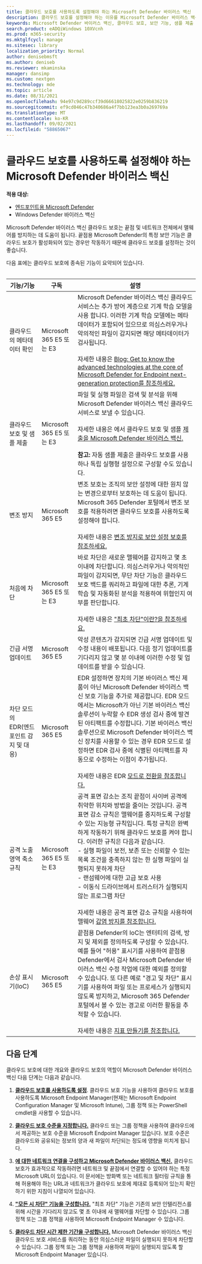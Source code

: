 ```yaml
---
title: 클라우드 보호를 사용하도록 설정해야 하는 Microsoft Defender 바이러스 백신
description: 클라우드 보호를 설정해야 하는 이유를 Microsoft Defender 바이러스 백신. 끝점 작업을 위한 Microsoft Defender의 많은 보안 기능에 도움이 됩니다.
keywords: Microsoft Defender 바이러스 백신, 클라우드 보호, 보안 기능, 샘플 제출
search.product: eADQiWindows 10XVcnh
ms.prod: m365-security
ms.mktglfcycl: manage
ms.sitesec: library
localization_priority: Normal
author: denisebmsft
ms.author: deniseb
ms.reviewer: mkaminska
manager: dansimp
ms.custom: nextgen
ms.technology: mde
ms.topic: article
ms.date: 08/31/2021
ms.openlocfilehash: 94e97c9d289ccf39d66618025822e0259b836219
ms.sourcegitcommit: ef9cd046c47b340686a4f7bb123ea3b0a269769a
ms.translationtype: MT
ms.contentlocale: ko-KR
ms.lasthandoff: 09/02/2021
ms.locfileid: "58865067"
---
```

# <a name="why-cloud-protection-should-be-enabled-for-microsoft-defender-antivirus"></a>클라우드 보호를 사용하도록 설정해야 하는 Microsoft Defender 바이러스 백신

**적용 대상:**

- [엔드포인트용 Microsoft Defender](/microsoft-365/security/defender-endpoint/)
- Windows Defender 바이러스 백신

Microsoft Defender 바이러스 백신 클라우드 보호는 끝점 및 네트워크 전체에서 맬웨어를 방지하는 데 도움이 됩니다. 끝점용 Microsoft Defender의 특정 보안 기능은 클라우드 보호가 활성화되어 있는 경우만 작동하기 때문에 클라우드 보호를 설정하는 것이 좋습니다. 

다음 표에는 클라우드 보호에 종속된 기능이 요약되어 있습니다. <br/><br/>

| 기능/기능  | 구독 |  설명  |
|---------|---------|--------|
| 클라우드의 메타데이터 확인  | Microsoft 365 E5 또는 E3 | Microsoft Defender 바이러스 백신 클라우드 서비스는 추가 방어 계층으로 기계 학습 모델을 사용 합니다. 이러한 기계 학습 모델에는 메타데이터가 포함되어 있으므로 의심스러우거나 악의적인 파일이 감지되면 해당 메타데이터가 검사됩니다. <br/><br/>자세한 내용은 [Blog: Get to know the advanced technologies at the core of Microsoft Defender for Endpoint next-generation protection를 참조하세요.](https://www.microsoft.com/security/blog/2019/06/24/inside-out-get-to-know-the-advanced-technologies-at-the-core-of-microsoft-defender-atp-next-generation-protection/)  |
| 클라우드 보호 및 샘플 제출 | Microsoft 365 E5 또는 E3 | 파일 및 실행 파일은 검색 및 분석을 위해 Microsoft Defender 바이러스 백신 클라우드 서비스로 보낼 수 있습니다. <br/><br/>자세한 내용은 에서 클라우드 보호 및 샘플 [제출을 Microsoft Defender 바이러스 백신.](cloud-protection-microsoft-antivirus-sample-submission.md)<br/><br/>**참고:** 자동 샘플 제출은 클라우드 보호를 사용하나 독립 실행형 설정으로 구성할 수도 있습니다.         |
| 변조 방지 | Microsoft 365 E5 | 변조 보호는 조직의 보안 설정에 대한 원치 않는 변경으로부터 보호하는 데 도움이 됩니다. Microsoft 365 Defender 포털에서 변조 보호를 적용하려면 클라우드 보호를 사용하도록 설정해야 합니다. <br/><br/>자세한 내용은 [변조 방지로 보안 설정 보호를 참조하세요.](prevent-changes-to-security-settings-with-tamper-protection.md)        |
| 처음에 차단 | Microsoft 365 E5 또는 E3 | 바로 차단은 새로운 맬웨어를 감지하고 몇 초 이내에 차단합니다. 의심스러우거나 악의적인 파일이 감지되면, 무단 차단 기능은 클라우드 보호 백드를 쿼리하고 파일에 대한 추론, 기계 학습 및 자동화된 분석을 적용하여 위협인지 여부를 판단합니다.<br/><br/>자세한 내용은 ["최초 차단"이란?을 참조하세요.](configure-block-at-first-sight-microsoft-defender-antivirus.md#what-is-block-at-first-sight)   |
| 긴급 서명 업데이트 | Microsoft 365 E5 | 악성 콘텐츠가 감지되면 긴급 서명 업데이트 및 수정 내용이 배포됩니다. 다음 정기 업데이트를 기다리지 않고 몇 분 이내에 이러한 수정 및 업데이트를 받을 수 있습니다.   |
| 차단 모드의 EDR(엔드포인트 감지 및 대응) | Microsoft 365 E5 | EDR 설정하면 장치의 기본 바이러스 백신 제품이 아닌 Microsoft Defender 바이러스 백신 보호 기능을 추가로 제공합니다. EDR 모드에서는 Microsoft가 아닌 기본 바이러스 백신 솔루션이 누락할 수 EDR 생성 검사 중에 발견된 아티팩트를 수정합니다. 기본 바이러스 백신 솔루션으로 Microsoft Defender 바이러스 백신 장치를 사용할 수 있는 경우 EDR 모드로 설정하면 EDR 검사 중에 식별된 아티팩트를 자동으로 수정하는 이점이 추가됩니다. <br/><br/>자세한 내용은 EDR [모드로 전환을 참조합니다.](edr-in-block-mode.md)|
| 공격 노출 영역 축소 규칙 | Microsoft 365 E5 또는 E3 | 공격 표면 감소는 조직 끝점이 사이버 공격에 취약한 위치와 방법을 줄이는 것입니다. 공격 표면 감소 규칙은 맬웨어를 중지하도록 구성할 수 있는 지능형 규칙입니다. 특정 규칙은 완벽하게 작동하기 위해 클라우드 보호를 켜야 합니다. 이러한 규칙은 다음과 같습니다. <br/>- 실행 파일이 보전, 보존 또는 신뢰할 수 있는 목록 조건을 충족하지 않는 한 실행 파일이 실행되지 못하게 차단 <br/>- 랜섬웨어에 대한 고급 보호 사용 <br/>- 이동식 드라이브에서 트러스터가 실행되지 않는 프로그램 차단 <br/><br/>자세한 내용은 공격 표면 감소 규칙을 사용하여 맬웨어 [감염 방지를 참조합니다.](attack-surface-reduction.md)  |
| 손상 표시기(IoC) | Microsoft 365 E5  | 끝점용 Defender의 IoC는 엔터티의 검색, 방지 및 제외를 정의하도록 구성할 수 있습니다. 예를 들어 "허용" 표시기를 사용하여 끝점용 Defender에서 검사 Microsoft Defender 바이러스 백신 수정 작업에 대한 예외를 정의할 수 있습니다. 또 다른 예로 "경고 및 차단" 표시기를 사용하여 파일 또는 프로세스가 실행되지 않도록 방지하고, Microsoft 365 Defender 포털에서 볼 수 있는 경고로 이러한 활동을 추적할 수 있습니다. <br/><br/>자세한 내용은 [지표 만들기를 참조합니다.](manage-indicators.md)    |


## <a name="next-steps"></a>다음 단계

클라우드 보호에 대한 개요와 클라우드 보호의 역할이 Microsoft Defender 바이러스 백신 다음 단계는 다음과 같습니다.

1. **[클라우드 보호를 사용하도록 설정](enable-cloud-protection-microsoft-defender-antivirus.md)**. 클라우드 보호 기능을 사용하여 클라우드 보호를 사용하도록 Microsoft Endpoint Manager(현재는 Microsoft Endpoint Configuration Manager 및 Microsoft Intune), 그룹 정책 또는 PowerShell cmdlet을 사용할 수 있습니다.

2. **[클라우드 보호 수준을 지정합니다.](specify-cloud-protection-level-microsoft-defender-antivirus.md)** 클라우드 또는 그룹 정책을 사용하여 클라우드에서 제공하는 보호 수준을 Microsoft Endpoint Manager 있습니다. 보호 수준은 클라우드와 공유되는 정보의 양과 새 파일이 차단되는 정도에 영향을 미치게 됩니다.

3. **[에 대한 네트워크 연결을 구성하고 Microsoft Defender 바이러스 백신.](configure-network-connections-microsoft-defender-antivirus.md)** 클라우드 보호가 효과적으로 작동하려면 네트워크 및 끝점에서 연결할 수 있어야 하는 특정 Microsoft URL이 있습니다. 이 문서에는 방화벽 또는 네트워크 필터링 규칙을 통해 허용해야 하는 URL과 네트워크가 클라우드 보호에 제대로 등록되어 있는지 확인하기 위한 지침이 나열되어 있습니다.

4. **["모든 시 차단" 기능을 구성합니다.](configure-block-at-first-sight-microsoft-defender-antivirus.md)** "최초 차단" 기능은 기존의 보안 인텔리전스를 위해 시간을 기다리지 않고도 몇 초 이내에 새 맬웨어를 차단할 수 있습니다. 그룹 정책 또는 그룹 정책을 사용하여 Microsoft Endpoint Manager 수 있습니다.

5. **[클라우드 차단 시간 제한 기간을 구성합니다.](configure-cloud-block-timeout-period-microsoft-defender-antivirus.md)** Microsoft Defender 바이러스 백신 클라우드 보호 서비스를 쿼리하는 동안 의심스러운 파일이 실행되지 못하게 차단할 수 있습니다. 그룹 정책 또는 그룹 정책을 사용하여 파일이 실행되지 않도록 할 Microsoft Endpoint Manager 있습니다.

